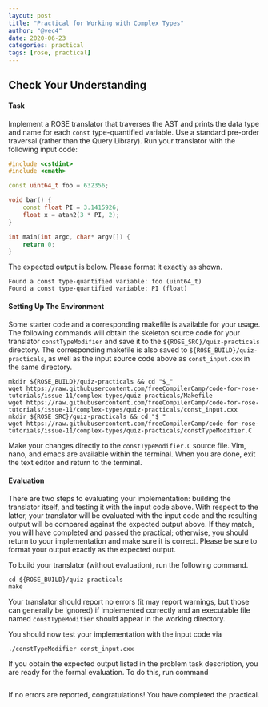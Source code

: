 ```yaml
---
layout: post
title: "Practical for Working with Complex Types"
author: "@vec4"
date: 2020-06-23
categories: practical
tags: [rose, practical]
---
```


## Check Your Understanding ##
#### Task ####
Implement a ROSE translator that traverses the AST and prints the data type and name for each `const` type-quantified variable. Use a standard pre-order traversal (rather than the Query Library). Run your translator with the following input code:

```c++
#include <cstdint>
#include <cmath>

const uint64_t foo = 632356;

void bar() {
	const float PI = 3.1415926;
	float x = atan2(3 * PI, 2);
}

int main(int argc, char* argv[]) {
	return 0;
}
```

The expected output is below. Please format it exactly as shown.

```
Found a const type-quantified variable: foo (uint64_t)
Found a const type-quantified variable: PI (float)
```

#### Setting Up The Environment ####
Some starter code and a corresponding makefile is available for your usage. The following commands will obtain the skeleton source code for your translator `constTypeModifier` and save it to the `${ROSE_SRC}/quiz-practicals` directory. The corresponding makefile is also saved to `${ROSE_BUILD}/quiz-practicals`, as well as the input source code above as `const_input.cxx` in the same directory.

```.term1
mkdir ${ROSE_BUILD}/quiz-practicals && cd "$_"
wget https://raw.githubusercontent.com/freeCompilerCamp/code-for-rose-tutorials/issue-11/complex-types/quiz-practicals/Makefile
wget https://raw.githubusercontent.com/freeCompilerCamp/code-for-rose-tutorials/issue-11/complex-types/quiz-practicals/const_input.cxx
mkdir ${ROSE_SRC}/quiz-practicals && cd "$_"
wget https://raw.githubusercontent.com/freeCompilerCamp/code-for-rose-tutorials/issue-11/complex-types/quiz-practicals/constTypeModifier.C
```

Make your changes directly to the `constTypeModifier.C` source file. Vim, nano, and emacs are available within the terminal. When you are done, exit the text editor and return to the terminal.

#### Evaluation ####
There are two steps to evaluating your implementation: building the translator itself, and testing it with the input code above. With respect to the latter, your translator will be evaluated with the input code and the resulting output will be compared against the expected output above. If they match, you will have completed and passed the practical; otherwise, you should return to your implementation and make sure it is correct. Please be sure to format your output exactly as the expected output.

To build your translator (without evaluation), run the following command.
```.term1
cd ${ROSE_BUILD}/quiz-practicals
make
```
Your translator should report no errors (it may report warnings, but those can generally be ignored) if implemented correctly and an executable file named `constTypeModifier` should appear in the working directory.

You should now test your implementation with the input code via
```.term1
./constTypeModifier const_input.cxx
```
If you obtain the expected output listed in the problem task description, you are ready for the formal evaluation. To do this, run command
```.term1

```
If no errors are reported, congratulations! You have completed the practical.
